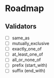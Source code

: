 # Roadmap

## Validators

- [ ] same_as
- [ ] mutually_exclusive
- [ ] exactly_one_of
- [ ] at_least_one_of
- [ ] all_or_none_of
- [ ] prefix (start_with)
- [ ] suffix (end_with)
